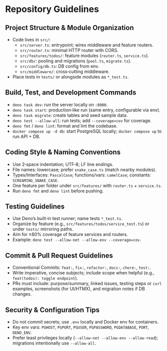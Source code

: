 # Repository Guidelines

## Project Structure & Module Organization

- Code lives in `src/`:
  - `src/server.ts`: entrypoint; wires middleware and feature routers.
  - `src/router.ts`: minimal HTTP router with CORS.
  - `src/features/todos/`: feature modules (`router.ts`, `service.ts`).
  - `src/db/`: pooling and migrations (`pool.ts`, `migrate.ts`).
  - `src/config/db.ts`: DB config from env.
  - `src/middleware/`: cross‑cutting middleware.
- Place tests in `tests/` or alongside modules as `*_test.ts`.

## Build, Test, and Development Commands

- `deno task dev`: run the server locally on `:8000`.
- `deno task start`: production‑like run (same entry, configurable via env).
- `deno task migrate`: create tables and seed sample data.
- `deno test --allow-all`: run tests; add `--coverage=cov` for coverage.
- `deno fmt` / `deno lint`: format and lint the codebase.
- `docker compose up -d db`: start PostgreSQL locally; `docker compose up` to
  run API + DB.

## Coding Style & Naming Conventions

- Use 2‑space indentation; UTF‑8; LF line endings.
- File names: lowercase; prefer `snake_case.ts` (match nearby modules).
- Types/Interfaces: `PascalCase`; functions/vars: `camelCase`; constants:
  `SCREAMING_SNAKE_CASE`.
- One feature per folder under `src/features/` with `router.ts` + `service.ts`.
- Run `deno fmt` and `deno lint` before pushing.

## Testing Guidelines

- Use Deno’s built‑in test runner; name tests `*_test.ts`.
- Organize by feature (e.g., `src/features/todos/service_test.ts`) or under
  `tests/` mirroring paths.
- Aim for ≥80% coverage of feature services and routers.
- Example: `deno test --allow-net --allow-env --coverage=cov`.

## Commit & Pull Request Guidelines

- Conventional Commits: `feat:`, `fix:`, `refactor:`, `docs:`, `chore:`,
  `test:`.
- Write imperative, concise subjects; include scope when helpful (e.g.,
  `feat(todos): toggle endpoint`).
- PRs must include: purpose/summary, linked issues, testing steps or `curl`
  examples, screenshots (for UI/HTMX), and migration notes if DB changes.

## Security & Configuration Tips

- Do not commit secrets; use `.env` locally and Docker env for containers.
- Key env vars: `PGHOST`, `PGPORT`, `PGUSER`, `PGPASSWORD`, `PGDATABASE`,
  `PORT`, `DENO_ENV`.
- Prefer least privileges locally (`--allow-net --allow-env --allow-read`);
  migrations intentionally use `--allow-all`.
